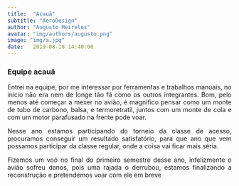 ```yaml
---
title:  "Acauã"
subtitle: "AeroDesign"
author: "Augusto Meireles"
avatar: "img/authors/augusto.png"
image: "img/a.jpg"
date:   2019-08-18 14:40:00
---
```


### Equipe acauã

 <p style="text-align: justify;">
  Entrei na equipe, por me interessar por ferramentas e trabalhos manuais, no inicio não era nem de longe tão fã como os outros integrantes. Bom, pelo menos até começar a mexer no avião, é magnifico pensar como um monte de tubo de carbono, balsa, e termoretratil, juntos com um monte de cola e com um motor parafusado na frente pode voar.
  </p>
  <p style="text-align: justify;">
 Nesse ano estamos participando do torneio da classe de acesso, procuramos conseguir um resultado satisfatório, para que ano que vem possamos participar da classe regular, onde a coisa vai ficar mais séria.
  </p>
  <p style="text-align: justify;">
 Fizemos um voô no final do primeiro semestre desse ano, infelizmente o avião sofreu danos, pois uma rajada o derrubou, estamos finalizando a reconstrução e pretendemos voar com ele em breve
 </p>
 
